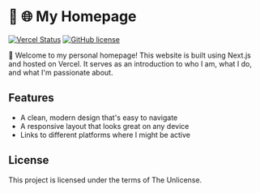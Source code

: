 # 🚧 🌐 My Homepage

[![Vercel Status](https://img.shields.io/github/deployments/fanoliveira/homepage/production?label=vercel&logo=vercel)](https://vercel.com/dashboard)
[![GitHub license](https://img.shields.io/github/license/fanoliveira/homepage)](https://github.com/fanoliveira/homepage/blob/main/LICENSE)

👋 Welcome to my personal homepage! This website is built using Next.js and hosted on Vercel. It serves as an introduction to who I am, what I do, and what I'm passionate about.

## Features

- A clean, modern design that's easy to navigate
- A responsive layout that looks great on any device
- Links to different platforms where I might be active

## License

This project is licensed under the terms of The Unlicense.
